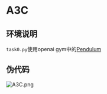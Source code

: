 # A3C

## 环境说明

```task0.py```使用openai gym中的[Pendulum](https://www.gymlibrary.ml/environments/classic_control/pendulum/)

## 伪代码

![A3C.png](asset/A3C.png)
